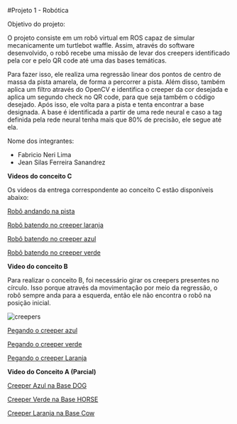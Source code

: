#Projeto 1 - Robótica 

Objetivo do projeto: 

O projeto consiste em um robô virtual em ROS capaz de simular mecanicamente um turtlebot waffle. Assim, através do software desenvolvido, o robô recebe uma missão de levar dos creepers identificado pela cor e pelo QR code até uma das bases temáticas.

Para fazer isso, ele realiza uma regressão linear dos pontos de centro de massa da pista amarela, de forma a percorrer a pista. Além disso, também aplica um filtro através do OpenCV e identifica o creeper da cor desejada e aplica um segundo check no QR code, para que seja também o código desejado. Após isso, ele volta para a pista e tenta encontrar a base designada. A base é identificada a partir de uma rede neural e caso a tag definida pela rede neural tenha mais que 80% de precisão, ele segue até ela.


Nome dos integrantes: 

* Fabricio Neri Lima
* Jean Silas Ferreira Sanandrez


**Videos do conceito C**

Os videos da entrega correspondente ao conceito C estão disponíveis abaixo:

[Robô andando na pista](https://www.youtube.com/watch?v=opD_GfTo9PM)

[Robô batendo no creeper laranja](https://www.youtube.com/watch?v=8h0dZiuNIvo&t=21s&ab_channel=Fabr%C3%ADcioNeriFabr%C3%ADcioNeri)

[Robô batendo no creeper azul](https://www.youtube.com/watch?v=83dlFYKz_SI&ab_channel=Fabr%C3%ADcioNeriFabr%C3%ADcioNeri) 

[Robô batendo no creeper verde](https://www.youtube.com/watch?v=cmz_YSiCJVs&ab_channel=Fabr%C3%ADcioNeriFabr%C3%ADcioNeri)

**Video do conceito B** 

Para realizar o conceito B, foi necessário girar os creepers presentes no círculo. Isso porque através da movimentação por meio da regressão,  o robô sempre anda para a esquerda, então ele não encontra o robô na posição inicial.

![creepers](https://user-images.githubusercontent.com/39420630/119387986-16e7a080-bca0-11eb-8475-9b85e8ee5080.png)


[Pegando o creeper azul](https://www.youtube.com/watch?v=fPWd4KOpTgI&ab_channel=JeanSilasFerreiraSanandrez) 

[Pegando o creeper verde](https://www.youtube.com/watch?v=-1osvyPIv2s&ab_channel=JeanSilasFerreiraSanandrez) 

[Pegando o creeper Laranja](https://www.youtube.com/watch?v=szYMWNQaFHE&ab_channel=JeanSilasFerreiraSanandrez)


**Video do Conceito A (Parcial)**

[Creeper Azul na Base DOG](https://www.youtube.com/watch?v=PuIyQQryiAc&ab_channel=JeanSilasFerreiraSanandrez) 

[Creeper Verde na Base HORSE](https://www.youtube.com/watch?v=OlGEWcGXRMM&t=1s) 

[Creeper Laranja na Base Cow](https://www.youtube.com/watch?v=nG4aP9L-Bwg&ab_channel=Fabr%C3%ADcioNeriFabr%C3%ADcioNeri) 
